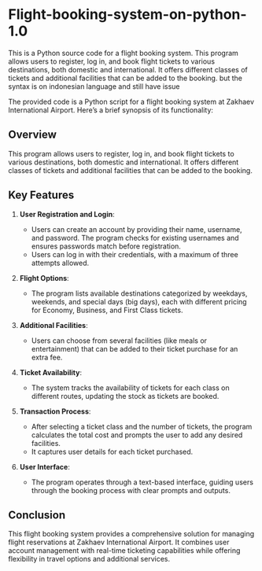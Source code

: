 # Flight-booking-system-on-python-1.0
This is a Python source code for a flight booking system. This program allows users to register, log in, and book flight tickets to various destinations, both domestic and international. It offers different classes of tickets and additional facilities that can be added to the booking. but the syntax is on indonesian language and still have issue

The provided code is a Python script for a flight booking system at Zakhaev International Airport. Here’s a brief synopsis of its functionality:

## Overview
This program allows users to register, log in, and book flight tickets to various destinations, both domestic and international. It offers different classes of tickets and additional facilities that can be added to the booking.

## Key Features

1. **User Registration and Login**: 
   - Users can create an account by providing their name, username, and password. The program checks for existing usernames and ensures passwords match before registration.
   - Users can log in with their credentials, with a maximum of three attempts allowed.

2. **Flight Options**:
   - The program lists available destinations categorized by weekdays, weekends, and special days (big days), each with different pricing for Economy, Business, and First Class tickets.

3. **Additional Facilities**:
   - Users can choose from several facilities (like meals or entertainment) that can be added to their ticket purchase for an extra fee.

4. **Ticket Availability**:
   - The system tracks the availability of tickets for each class on different routes, updating the stock as tickets are booked.

5. **Transaction Process**:
   - After selecting a ticket class and the number of tickets, the program calculates the total cost and prompts the user to add any desired facilities.
   - It captures user details for each ticket purchased.

6. **User Interface**:
   - The program operates through a text-based interface, guiding users through the booking process with clear prompts and outputs.

## Conclusion
This flight booking system provides a comprehensive solution for managing flight reservations at Zakhaev International Airport. It combines user account management with real-time ticketing capabilities while offering flexibility in travel options and additional services.
